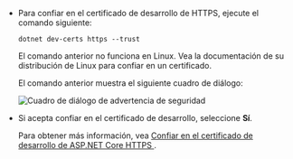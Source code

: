 * Para confiar en el certificado de desarrollo de HTTPS, ejecute el comando siguiente:

  ```console
  dotnet dev-certs https --trust
  ```
  
  El comando anterior no funciona en Linux. Vea la documentación de su distribución de Linux para confiar en un certificado.

  El comando anterior muestra el siguiente cuadro de diálogo:

  ![Cuadro de diálogo de advertencia de seguridad](~/getting-started/_static/cert.png)

* Si acepta confiar en el certificado de desarrollo, seleccione **Sí**.

  Para obtener más información, vea [Confiar en el certificado de desarrollo de ASP.NET Core HTTPS ](xref:security/enforcing-ssl#trust-the-aspnet-core-https-development-certificate-on-windows-and-macos).
  
